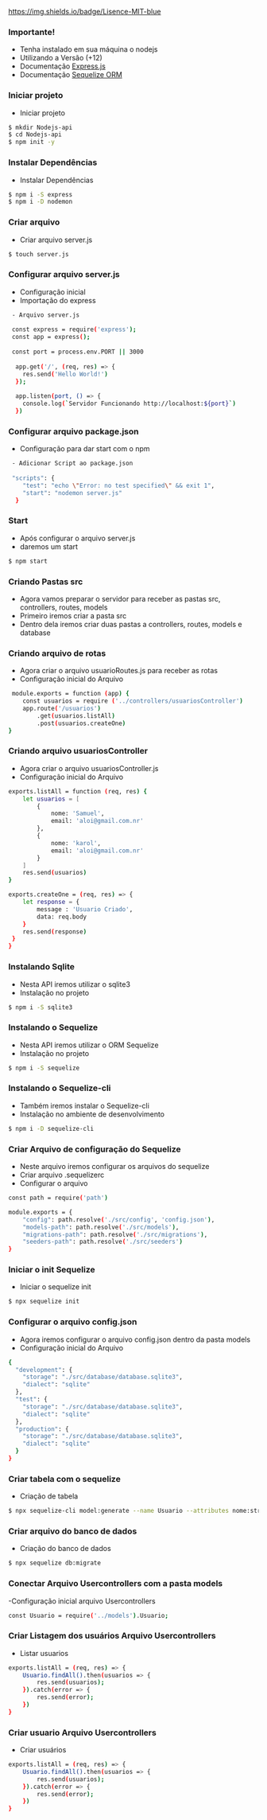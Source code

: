 https://img.shields.io/badge/Lisence-MIT-blue

### Importante!

 - Tenha instalado em sua máquina o nodejs
 - Utilizando a Versão (+12)
 - Documentação [Express.js](https://expressjs.com/)
 - Documentação [Sequelize ORM](https://sequelize.org/master/index.html)
 
 ### Iniciar projeto
 - Iniciar projeto
 
```sh
$ mkdir Nodejs-api
$ cd Nodejs-api
$ npm init -y
```
### Instalar Dependências 
 - Instalar Dependências
 
 ```sh
 $ npm i -S express
 $ npm i -D nodemon
```
### Criar arquivo 
- Criar arquivo server.js

```sh
$ touch server.js
```

### Configurar arquivo server.js
- Configuração inicial
- Importação do express

```sh
 - Arquivo server.js
 
 const express = require('express');
 const app = express();
 
 const port = process.env.PORT || 3000
 
  app.get('/', (req, res) => {
    res.send('Hello World!')
  });
  
  app.listen(port, () => {
    console.log(`Servidor Funcionando http://localhost:${port}`)
  })
```
### Configurar arquivo package.json
- Configuração para dar start com o npm

```sh
 - Adicionar Script ao package.json
 
 "scripts": {
    "test": "echo \"Error: no test specified\" && exit 1",
    "start": "nodemon server.js"
  }
```
### Start  
- Após configurar o arquivo server.js
- daremos um start

```sh
$ npm start
```
### Criando Pastas src  
- Agora vamos preparar o servidor para receber as pastas src, controllers, routes, models
- Primeiro iremos criar a pasta src
- Dentro dela iremos criar duas pastas a controllers, routes, models e database

### Criando arquivo de rotas 
- Agora criar o arquivo usuarioRoutes.js para receber as rotas
- Configuração inicial do Arquivo

```sh
 module.exports = function (app) {
    const usuarios = require ('../controllers/usuariosController')
    app.route('/usuarios')
        .get(usuarios.listAll)
        .post(usuarios.createOne)
}
```
### Criando arquivo usuariosController 
- Agora criar o arquivo usuariosController.js
- Configuração inicial do Arquivo

```sh
exports.listAll = function (req, res) {
    let usuarios = [
        {
            nome: 'Samuel',
            email: 'aloi@gmail.com.nr'
        },
        {
            nome: 'karol',
            email: 'aloi@gmail.com.nr'
        }
    ]
    res.send(usuarios)
}

exports.createOne = (req, res) => {
    let response = {
        message : 'Usuario Criado',
        data: req.body
    }
    res.send(response)
 }
}
```
### Instalando Sqlite
- Nesta API iremos utilizar o sqlite3
- Instalação no projeto

```sh
$ npm i -S sqlite3
```
### Instalando o Sequelize
- Nesta API iremos utilizar o ORM Sequelize
- Instalação no projeto

```sh
$ npm i -S sequelize
```
### Instalando o Sequelize-cli
- Também iremos instalar o Sequelize-cli
- Instalação no ambiente de desenvolvimento

```sh
$ npm i -D sequelize-cli
```
### Criar Arquivo de configuração do Sequelize
- Neste arquivo iremos configurar os arquivos do sequelize
- Criar arquivo .sequelizerc
- Configurar o arquivo

```sh
const path = require('path')

module.exports = {
    "config": path.resolve('./src/config', 'config.json'),
    "models-path": path.resolve('./src/models'),
    "migrations-path": path.resolve('./src/migrations'),
    "seeders-path": path.resolve('./src/seeders')
}
```
### Iniciar o init Sequelize
- Iniciar o sequelize init
 
```sh
$ npx sequelize init
```
### Configurar o arquivo config.json
- Agora iremos configurar o arquivo config.json dentro da pasta models
- Configuração inicial do Arquivo

```sh
{
  "development": {
    "storage": "./src/database/database.sqlite3",
    "dialect": "sqlite"
  },
  "test": {
    "storage": "./src/database/database.sqlite3",
    "dialect": "sqlite"
  },
  "production": {
    "storage": "./src/database/database.sqlite3",
    "dialect": "sqlite"
  }
}
```
### Criar tabela com o sequelize
- Criação de tabela
 
```sh
$ npx sequelize-cli model:generate --name Usuario --attributes nome:string,email:string
```
### Criar arquivo do banco de dados
- Criação do banco de dados
 
```sh
$ npx sequelize db:migrate
```
### Conectar Arquivo Usercontrollers com a pasta models
-Configuração inicial arquivo Usercontrollers

```sh
const Usuario = require('../models').Usuario;
```
### Criar Listagem dos usuários Arquivo Usercontrollers
- Listar usuarios
 
```sh
exports.listAll = (req, res) => {
    Usuario.findAll().then(usuarios => {
        res.send(usuarios);
    }).catch(error => {
        res.send(error);
    })
}
```
### Criar usuario Arquivo Usercontrollers
- Criar usuários
 
```sh
exports.listAll = (req, res) => {
    Usuario.findAll().then(usuarios => {
        res.send(usuarios);
    }).catch(error => {
        res.send(error);
    })
}
```

